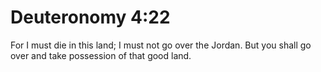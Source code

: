 # Deuteronomy 4:22

For I must die in this land; I must not go over the Jordan. But you shall go over and take possession of that good land.
